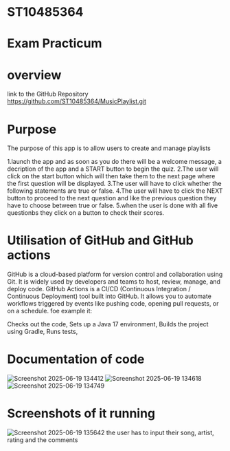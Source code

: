 # ST10485364
# Exam Practicum
# overview

link to the GitHub Repository
https://github.com/ST10485364/MusicPlaylist.git

# Purpose
The purpose of this app is to allow users to create and manage playlists

1.launch the app and as soon as you do there will be a welcome message, a decription of the app and a START button to begin the quiz.
2.The user will click on the start button which will then take them to the next page where the first question will be displayed.
3.The user will have to click whether the following statements are true or false.
4.The user will have to click the NEXT button to proceed to the next question and like the previous question they have to choose between true or false.
5.when the user is done with all five questionbs they click on a button to check their scores.

# Utilisation of GitHub and GitHub actions
GitHub is a cloud-based platform for version control and collaboration using Git. It is widely used by developers and teams to host, review, manage, and deploy code.
GitHub Actions is a CI/CD (Continuous Integration / Continuous Deployment) tool built into GitHub. It allows you to automate workflows triggered by events like pushing code, opening pull requests, or on a schedule.
foe example it:

Checks out the code,
Sets up a Java 17 environment,
Builds the project using Gradle,
Runs tests,

# Documentation of code
![Screenshot 2025-06-19 134412](https://github.com/user-attachments/assets/fe7200f0-a9eb-4382-80a5-e0e6413b1cb1)
![Screenshot 2025-06-19 134618](https://github.com/user-attachments/assets/ec91cc6b-c1e7-4d57-8fde-68cbaca2db14)
![Screenshot 2025-06-19 134749](https://github.com/user-attachments/assets/c50f9b8d-1485-4526-ade4-ea1d47f6e908)
# Screenshots of it running
![Screenshot 2025-06-19 135642](https://github.com/user-attachments/assets/5e38fbc4-4f9d-438f-a304-4cf3dcd97467)
the user has to input their song, artist, rating and the comments
